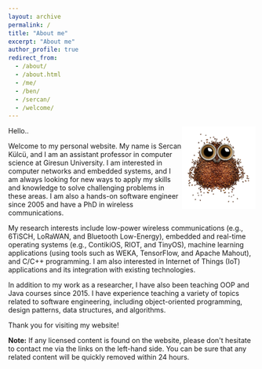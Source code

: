 ```yaml
---
layout: archive
permalink: /
title: "About me"
excerpt: "About me"
author_profile: true
redirect_from: 
  - /about/
  - /about.html
  - /me/
  - /ben/
  - /sercan/
  - /welcome/
---
```


<img align="right" width="150" alt="owl coffee beans" src="/images/owl-coffee-beans.png">

Hello..

Welcome to my personal website. My name is Sercan Külcü, and I am an assistant professor in computer science at Giresun University. I am interested in computer networks and embedded systems, and I am always looking for new ways to apply my skills and knowledge to solve challenging problems in these areas. I am also a hands-on software engineer since 2005 and have a PhD in wireless communications.

My research interests include low-power wireless communications (e.g., 6TiSCH, LoRaWAN, and Bluetooth Low-Energy), embedded and real-time operating systems (e.g., ContikiOS, RIOT, and TinyOS), machine learning applications (using tools such as WEKA, TensorFlow, and Apache Mahout), and C/C++ programming. I am also interested in Internet of Things (IoT) applications and its integration with existing technologies.

In addition to my work as a researcher, I have also been teaching OOP and Java courses since 2015. I have experience teaching a variety of topics related to software engineering, including object-oriented programming, design patterns, data structures, and algorithms.

Thank you for visiting my website!

**Note:** If any licensed content is found on the website, please don't hesitate to contact me via the links on the left-hand side. You can be sure that any related content will be quickly removed within 24 hours.

<!--
<script data-name="BMC-Widget" data-cfasync="false" src="https://cdnjs.buymeacoffee.com/1.0.0/widget.prod.min.js" data-id="sercankulc" data-description="Support me on Buy me a coffee!" data-message="Thank you for visiting!" data-color="#5F7FFF" data-position="Right" data-x_margin="18" data-y_margin="18"></script>
-->

<!--
<a width="100%" height="600px" class="twitter-timeline" href="https://twitter.com/sercandev?ref_src=twsrc%5Etfw">Tweets by Sercan Külcü</a> <script async src="https://platform.twitter.com/widgets.js" charset="utf-8"></script>
-->
